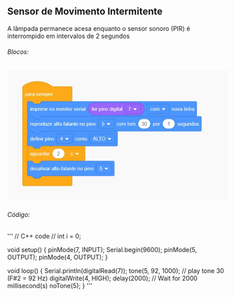 ## Sensor de Movimento Intermitente

A lâmpada permanece acesa enquanto o sensor sonoro (PIR) é interrompido em intervalos de 2 segundos

###### Blocos:
![image](https://github.com/eduarda-alcantara/IOT-e-Edge-Computing/blob/main/SensorMovimento/blocos.jpg)

###### Código:
'''
// C++ code
//
int i = 0;

void setup()
{
  pinMode(7, INPUT);
  Serial.begin(9600);
  pinMode(5, OUTPUT);
  pinMode(4, OUTPUT);
}

void loop()
{
  Serial.println(digitalRead(7));
  tone(5, 92, 1000); // play tone 30 (F#2 = 92 Hz)
  digitalWrite(4, HIGH);
  delay(2000); // Wait for 2000 millisecond(s)
  noTone(5);
}
'''
